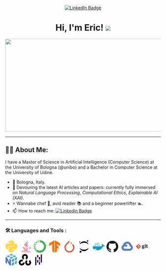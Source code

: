 <div id="badges" align="center">
  <a href="https://www.linkedin.com/in/ericrossetto/">
    <img src="https://img.shields.io/badge/LinkedIn-blue?style=for-the-badge&logo=linkedin&logoColor=white" alt="LinkedIn Badge"/>
  </a>  
  <h1>
  Hi, I'm Eric! 
  <img src="https://media.giphy.com/media/hvRJCLFzcasrR4ia7z/giphy.gif" width="30px"/>
  </h1>
</div>

<div align="center">
  <img src="https://media.giphy.com/media/zOvBKUUEERdNm/giphy.gif" width="600" height="300"/>
</div>

___

## :man_technologist: About Me:

I have a Master of Science in Artificial Intelligence (Computer Science) at the University of Bologna (@unibo) and a Bachelor in Computer Science at the University of Udine.

- :round_pushpin:  Bologna, Italy.
- :seedling:  Devouring the latest AI articles and papers: currently fully immersed on *Natural Language Processing*, *Computational Ethics*, *Explainable AI (XAI)*.
- :zap:  Wannabe chef :spaghetti:, avid reader :books: and a beginner powerlifter :swimmer:.
- :mailbox: How to reach me: [![Linkedin Badge](https://img.shields.io/badge/-ericrossetto-blue?style=flat&logo=Linkedin&logoColor=white)](https://www.linkedin.com/in/ericrossetto/)

___

### :hammer_and_wrench: Languages and Tools :

<div>
  <img src="https://github.com/devicons/devicon/blob/master/icons/python/python-plain.svg" title="Python" alt="Python" width="40" height="40"/>&nbsp;
  <img src="https://github.com/devicons/devicon/blob/master/icons/java/java-plain.svg" title="Java" **alt="Java" width="40" height="40"/>
  <img src="https://github.com/devicons/devicon/blob/master/icons/anaconda/anaconda-original.svg" title="Anaconda" alt="Anaconda" width="40" height="40"/>&nbsp;
  <img src="https://github.com/devicons/devicon/blob/master/icons/tensorflow/tensorflow-original.svg" title="Tensorflow" alt="Tensorflow" width="40" height="40"/>&nbsp;
  <img src="https://github.com/devicons/devicon/blob/master/icons/pytorch/pytorch-original.svg" title="pytorch" alt="pytorch" width="40" height="40"/>&nbsp;
  <img src="https://github.com/devicons/devicon/blob/master/icons/jupyter/jupyter-plain.svg" title="Jupyter" alt="Jupyter" width="40" height="40"/>&nbsp;
  <img src="https://github.com/devicons/devicon/blob/master/icons/docker/docker-plain.svg" title="Docker" **alt="Docker" width="40" height="40"/>
  <img src="https://github.com/devicons/devicon/blob/master/icons/github/github-original.svg" title="Github" alt="Github" width="40" height="40"/>&nbsp;
  <img src="https://github.com/devicons/devicon/blob/master/icons/googlecloud/googlecloud-plain.svg" title="googlecloud" alt="googlecloud" width="40" height="40"/>&nbsp;
  <img src="https://github.com/devicons/devicon/blob/master/icons/git/git-original-wordmark.svg" title="Git" **alt="Git" width="40" height="40"/>
  <img src="https://github.com/devicons/devicon/blob/master/icons/numpy/numpy-original.svg" title="Numpy" **alt="Numpy" width="40" height="40"/>
  <img src="https://github.com/devicons/devicon/blob/master/icons/opencv/opencv-plain.svg" title="OpenCV" **alt="OpenCV" width="40" height="40"/>
  <img src="https://github.com/devicons/devicon/blob/master/icons/pandas/pandas-original.svg" title="Pandas" **alt="Pandas" width="40" height="40"/>
</div>
